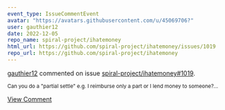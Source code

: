 ```yaml
---
event_type: IssueCommentEvent
avatar: "https://avatars.githubusercontent.com/u/45069706?"
user: gauthier12
date: 2022-12-05
repo_name: spiral-project/ihatemoney
html_url: https://github.com/spiral-project/ihatemoney/issues/1019
repo_url: https://github.com/spiral-project/ihatemoney
---
```


<a href='https://github.com/gauthier12' target='_blank'>gauthier12</a> commented on issue <a href='https://github.com/spiral-project/ihatemoney/issues/1019' target='_blank'>spiral-project/ihatemoney#1019</a>.

<small>Can you do a "partial settle" e.g. I reimburse only a part or I lend money to someone?...</small>

<a href='https://github.com/spiral-project/ihatemoney/issues/1019' target='_blank'>View Comment</a>